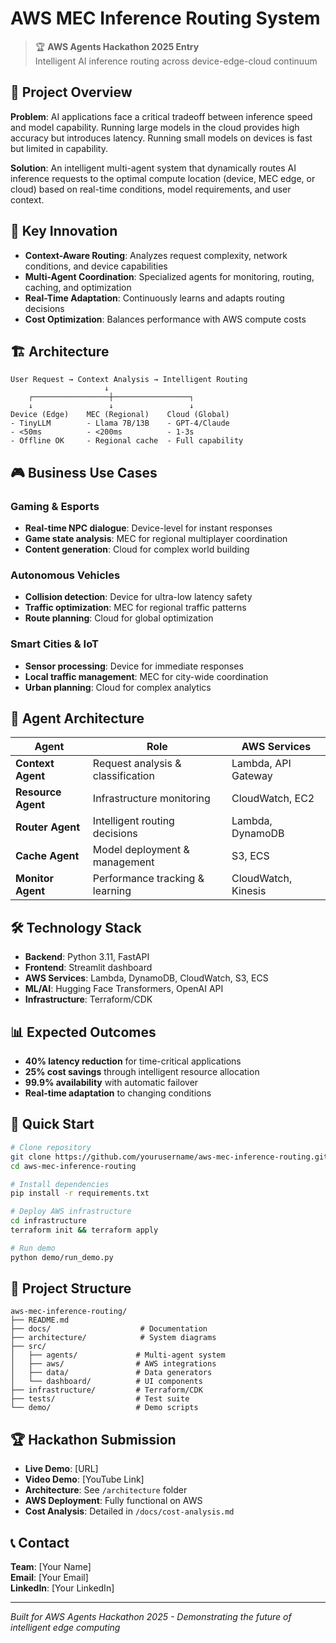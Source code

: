 # AWS MEC Inference Routing System

> 🏆 **AWS Agents Hackathon 2025 Entry**  
> Intelligent AI inference routing across device-edge-cloud continuum

## 🎯 Project Overview

**Problem**: AI applications face a critical tradeoff between inference speed and model capability. Running large models in the cloud provides high accuracy but introduces latency. Running small models on devices is fast but limited in capability.

**Solution**: An intelligent multi-agent system that dynamically routes AI inference requests to the optimal compute location (device, MEC edge, or cloud) based on real-time conditions, model requirements, and user context.

## 🚀 Key Innovation

- **Context-Aware Routing**: Analyzes request complexity, network conditions, and device capabilities
- **Multi-Agent Coordination**: Specialized agents for monitoring, routing, caching, and optimization
- **Real-Time Adaptation**: Continuously learns and adapts routing decisions
- **Cost Optimization**: Balances performance with AWS compute costs

## 🏗️ Architecture

```
User Request → Context Analysis → Intelligent Routing
                     ↓
    ┌─────────────────┼─────────────────┐
    ↓                 ↓                 ↓
Device (Edge)    MEC (Regional)    Cloud (Global)
- TinyLLM        - Llama 7B/13B    - GPT-4/Claude
- <50ms          - <200ms          - 1-3s
- Offline OK     - Regional cache  - Full capability
```

## 🎮 Business Use Cases

### Gaming & Esports
- **Real-time NPC dialogue**: Device-level for instant responses
- **Game state analysis**: MEC for regional multiplayer coordination  
- **Content generation**: Cloud for complex world building

### Autonomous Vehicles
- **Collision detection**: Device for ultra-low latency safety
- **Traffic optimization**: MEC for regional traffic patterns
- **Route planning**: Cloud for global optimization

### Smart Cities & IoT
- **Sensor processing**: Device for immediate responses
- **Local traffic management**: MEC for city-wide coordination
- **Urban planning**: Cloud for complex analytics

## 🤖 Agent Architecture

| Agent | Role | AWS Services |
|-------|------|--------------|
| **Context Agent** | Request analysis & classification | Lambda, API Gateway |
| **Resource Agent** | Infrastructure monitoring | CloudWatch, EC2 |
| **Router Agent** | Intelligent routing decisions | Lambda, DynamoDB |
| **Cache Agent** | Model deployment & management | S3, ECS |
| **Monitor Agent** | Performance tracking & learning | CloudWatch, Kinesis |

## 🛠️ Technology Stack

- **Backend**: Python 3.11, FastAPI
- **Frontend**: Streamlit dashboard
- **AWS Services**: Lambda, DynamoDB, CloudWatch, S3, ECS
- **ML/AI**: Hugging Face Transformers, OpenAI API
- **Infrastructure**: Terraform/CDK

## 📊 Expected Outcomes

- **40% latency reduction** for time-critical applications
- **25% cost savings** through intelligent resource allocation
- **99.9% availability** with automatic failover
- **Real-time adaptation** to changing conditions

## 🚀 Quick Start

```bash
# Clone repository
git clone https://github.com/yourusername/aws-mec-inference-routing.git
cd aws-mec-inference-routing

# Install dependencies
pip install -r requirements.txt

# Deploy AWS infrastructure
cd infrastructure
terraform init && terraform apply

# Run demo
python demo/run_demo.py
```

## 📁 Project Structure

```
aws-mec-inference-routing/
├── README.md
├── docs/                    # Documentation
├── architecture/            # System diagrams
├── src/
│   ├── agents/             # Multi-agent system
│   ├── aws/                # AWS integrations
│   ├── data/               # Data generators
│   └── dashboard/          # UI components
├── infrastructure/         # Terraform/CDK
├── tests/                  # Test suite
└── demo/                   # Demo scripts
```

## 🏆 Hackathon Submission

- **Live Demo**: [URL]
- **Video Demo**: [YouTube Link]
- **Architecture**: See `/architecture` folder
- **AWS Deployment**: Fully functional on AWS
- **Cost Analysis**: Detailed in `/docs/cost-analysis.md`

## 📞 Contact

**Team**: [Your Name]  
**Email**: [Your Email]  
**LinkedIn**: [Your LinkedIn]

---

*Built for AWS Agents Hackathon 2025 - Demonstrating the future of intelligent edge computing*
